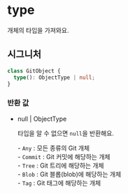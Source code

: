 # type

개체의 타입을 가져와요.

## 시그니처

```ts
class GitObject {
  type(): ObjectType | null;
}
```

### 반환 값

<ul class="param-ul">
  <li class="param-li param-li-root">
    <span class="param-type">null | ObjectType</span>
    <br>
    <p class="param-description">타입을 알 수 없으면 <code>null</code>을 반환해요.</p>
    <p class="param-description">
      - <code>Any</code> : 모든 종류의 Git 개체<br>
      - <code>Commit</code> : Git 커밋에 해당하는 개체<br>
      - <code>Tree</code> : Git 트리에 해당하는 개체<br>
      - <code>Blob</code> : Git 블롭(blob)에 해당하는 개체<br>
      - <code>Tag</code> : Git 태그에 해당하는 개체
    </p>
  </li>
</ul>